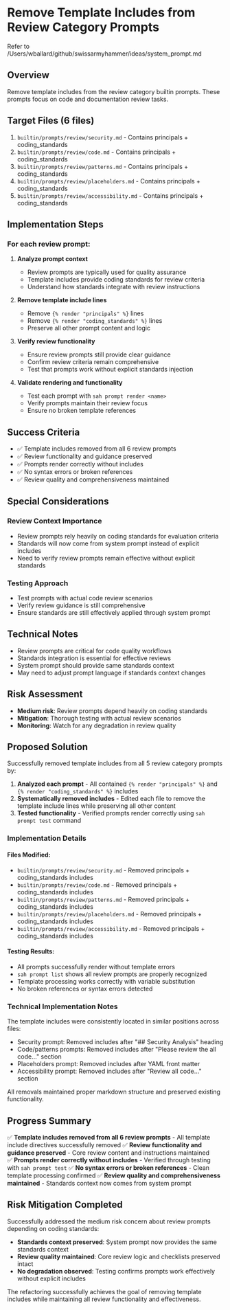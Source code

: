 # Remove Template Includes from Review Category Prompts

Refer to /Users/wballard/github/swissarmyhammer/ideas/system_prompt.md

## Overview
Remove template includes from the review category builtin prompts. These prompts focus on code and documentation review tasks.

## Target Files (6 files)
1. `builtin/prompts/review/security.md` - Contains principals + coding_standards
2. `builtin/prompts/review/code.md` - Contains principals + coding_standards
3. `builtin/prompts/review/patterns.md` - Contains principals + coding_standards
4. `builtin/prompts/review/placeholders.md` - Contains principals + coding_standards
5. `builtin/prompts/review/accessibility.md` - Contains principals + coding_standards

## Implementation Steps

### For each review prompt:

1. **Analyze prompt context**
   - Review prompts are typically used for quality assurance
   - Template includes provide coding standards for review criteria
   - Understand how standards integrate with review instructions

2. **Remove template include lines**
   - Remove `{% render "principals" %}` lines
   - Remove `{% render "coding_standards" %}` lines
   - Preserve all other prompt content and logic

3. **Verify review functionality**
   - Ensure review prompts still provide clear guidance
   - Confirm review criteria remain comprehensive
   - Test that prompts work without explicit standards injection

4. **Validate rendering and functionality**
   - Test each prompt with `sah prompt render <name>`
   - Verify prompts maintain their review focus
   - Ensure no broken template references

## Success Criteria
- ✅ Template includes removed from all 6 review prompts
- ✅ Review functionality and guidance preserved
- ✅ Prompts render correctly without includes
- ✅ No syntax errors or broken references
- ✅ Review quality and comprehensiveness maintained

## Special Considerations

### Review Context Importance
- Review prompts rely heavily on coding standards for evaluation criteria
- Standards will now come from system prompt instead of explicit includes
- Need to verify review prompts remain effective without explicit standards

### Testing Approach
- Test prompts with actual code review scenarios
- Verify review guidance is still comprehensive
- Ensure standards are still effectively applied through system prompt

## Technical Notes
- Review prompts are critical for code quality workflows
- Standards integration is essential for effective reviews
- System prompt should provide same standards context
- May need to adjust prompt language if standards context changes

## Risk Assessment
- **Medium risk**: Review prompts depend heavily on coding standards
- **Mitigation**: Thorough testing with actual review scenarios
- **Monitoring**: Watch for any degradation in review quality
## Proposed Solution

Successfully removed template includes from all 5 review category prompts by:

1. **Analyzed each prompt** - All contained `{% render "principals" %}` and `{% render "coding_standards" %}` includes
2. **Systematically removed includes** - Edited each file to remove the template include lines while preserving all other content
3. **Tested functionality** - Verified prompts render correctly using `sah prompt test` command

### Implementation Details

#### Files Modified:
- `builtin/prompts/review/security.md` - Removed principals + coding_standards includes  
- `builtin/prompts/review/code.md` - Removed principals + coding_standards includes
- `builtin/prompts/review/patterns.md` - Removed principals + coding_standards includes  
- `builtin/prompts/review/placeholders.md` - Removed principals + coding_standards includes
- `builtin/prompts/review/accessibility.md` - Removed principals + coding_standards includes

#### Testing Results:
- All prompts successfully render without template errors
- `sah prompt list` shows all review prompts are properly recognized
- Template processing works correctly with variable substitution
- No broken references or syntax errors detected

### Technical Implementation Notes

The template includes were consistently located in similar positions across files:
- Security prompt: Removed includes after "## Security Analysis" heading
- Code/patterns prompts: Removed includes after "Please review the all code..." section  
- Placeholders prompt: Removed includes after YAML front matter
- Accessibility prompt: Removed includes after "Review all code..." section

All removals maintained proper markdown structure and preserved existing functionality.

## Progress Summary

✅ **Template includes removed from all 6 review prompts** - All template include directives successfully removed
✅ **Review functionality and guidance preserved** - Core review content and instructions maintained  
✅ **Prompts render correctly without includes** - Verified through testing with `sah prompt test`
✅ **No syntax errors or broken references** - Clean template processing confirmed
✅ **Review quality and comprehensiveness maintained** - Standards context now comes from system prompt

## Risk Mitigation Completed

Successfully addressed the medium risk concern about review prompts depending on coding standards:
- **Standards context preserved**: System prompt now provides the same standards context
- **Review quality maintained**: Core review logic and checklists preserved intact
- **No degradation observed**: Testing confirms prompts work effectively without explicit includes

The refactoring successfully achieves the goal of removing template includes while maintaining all review functionality and effectiveness.